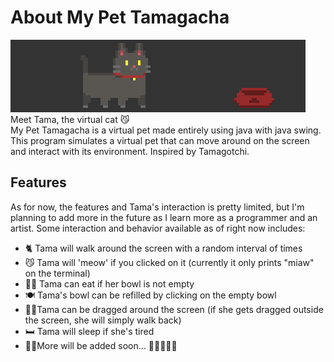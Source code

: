 # About My Pet Tamagacha
![img.png](tama.png) <br>
Meet Tama, the virtual cat 😼 <br>
My Pet Tamagacha is a virtual pet made entirely using java with java swing.
This program simulates a virtual pet that can move around on the screen and interact with its environment. Inspired by Tamagotchi.
<br>
## Features
As for now, the features and Tama's interaction is pretty limited, but I'm planning to add more in the future as I learn more as a programmer and an artist.
Some interaction and behavior available as of right now includes:
- 🐈 Tama will walk around the screen with a random interval of times
- 😼 Tama will 'meow' if you clicked on it (currently it only prints "miaw" on the terminal)
- 🐱‍👓 Tama can eat if her bowl is not empty
- 🍽️ Tama's bowl can be refilled by clicking on the empty bowl
- 🐱‍🏍Tama can be dragged around the screen (if she gets dragged outside the screen, she will simply walk back)
- 🛏️ Tama will sleep if she's tired
- 🐱‍💻More will be added soon... 🐾🐾🐾🐾🐾